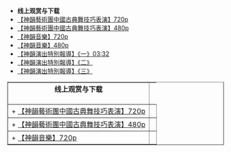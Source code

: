 
+ <TD align="center"><b>线上观赏与下载</b><td><br> 
+ <a href='http://118.161.48.86/mp4/news668/2016/02/syTechShow720.mp4'>【神韻藝術團中國古典舞技巧表演】720p</a>
+ <a href='http://118.161.48.86/mp4/news668/2016/02/syTechShow.mp4'>【神韻藝術團中國古典舞技巧表演】480p</a>
+ <a href='http://118.161.48.86/mp4/news668/2016/02/syMusic720.mp4'>【神韻音樂】720p</a>
+ <a href='http://118.161.48.86/mp4/news668/2016/02/syMusic480.mp4'>【神韻音樂】480p</a>
+ <a href='http://118.161.48.86/mp4/news668/2016/02/concat6680.mp4'>【神韻演出特別報導】《一》03:32</a>
+ <a href='http://118.161.48.86/mp4/news668/2016/02/concat6681.mp4'>【神韻演出特別報導】《二》</a>
+ <a href='http://118.161.48.86/mp4/news668/2016/02/concat6682.mp4'>【神韻演出特別報導】《三》</a>


<TABLE border="1">
<div >	
<TR>
<TD align="center"><b>线上观赏与下载</b><br><br>
</TR>
<TR>
<TD>+ <a href='http://118.161.48.86/mp4/news668/2016/02/syTechShow720.mp4'>【神韻藝術團中國古典舞技巧表演】720p</a><TD>
</TR>
<TR>
<TD>+ <a href='http://118.161.48.86/mp4/news668/2016/02/syTechShow.mp4'>【神韻藝術團中國古典舞技巧表演】480p</a><TD>
</TR>
<TR>
<TD>+ <a href='http://118.161.48.86/mp4/news668/2016/02/syMusic720.mp4'>【神韻音樂】720p</a><TD>
</TR>
</div>
</TABLE>
